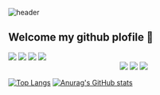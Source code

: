 
![header](https://capsule-render.vercel.app/api?type=waving&color=9FC93C&height=200&section=header&text=🍀HEEJIN🍀&fontColor=ffffff&fontSize=70&animation=fadeIn&fontAlignY=40)


## Welcome my github plofile 👋

<!--
**h2j1n/h2j1n** is a ✨ _special_ ✨ repository because its `README.md` (this file) appears on your GitHub profile.

Here are some ideas to get you started:

- 🔭 I’m currently working on ...
- 🌱 I’m currently learning ...
- 👯 I’m looking to collaborate on ...
- 🤔 I’m looking for help with ...
- 💬 Ask me about ...
- 📫 How to reach me: ...
- 😄 Pronouns: ...
- ⚡ Fun fact: ...
-->

<img src="https://img.shields.io/badge/Java-FC4C02?style=for-the-badge&logo=java&logoColor=white">

<img src="https://img.shields.io/badge/MySQL-4479A1?style=for-the-badge&logo=MySQL&logoColor=white">

<img src="https://img.shields.io/badge/Oracle-F80000?style=for-the-badge&logo=Oracle&logoColor=white">

<img src="https://img.shields.io/badge/Eclipse-2C2255?style=for-the-badge&logo=Eclipse%20IDE&logoColor=white">
<div align="center">
	<img src="https://img.shields.io/badge/Java-007396?style=flat&logo=Java&logoColor=white" />
	<img src="https://img.shields.io/badge/HTML5-E34F26?style=flat&logo=HTML5&logoColor=white" />
	<img src="https://img.shields.io/badge/CSS3-1572B6?style=flat&logo=CSS3&logoColor=white" />
</div>

[![Top Langs](https://github-readme-stats.vercel.app/api/top-langs/?username=h2j1n)](https://github.com/anuraghazra/github-readme-stats)
[![Anurag's GitHub stats](https://github-readme-stats.vercel.app/api?username=h2j1n)](https://github.com/anuraghazra/github-readme-stats)
